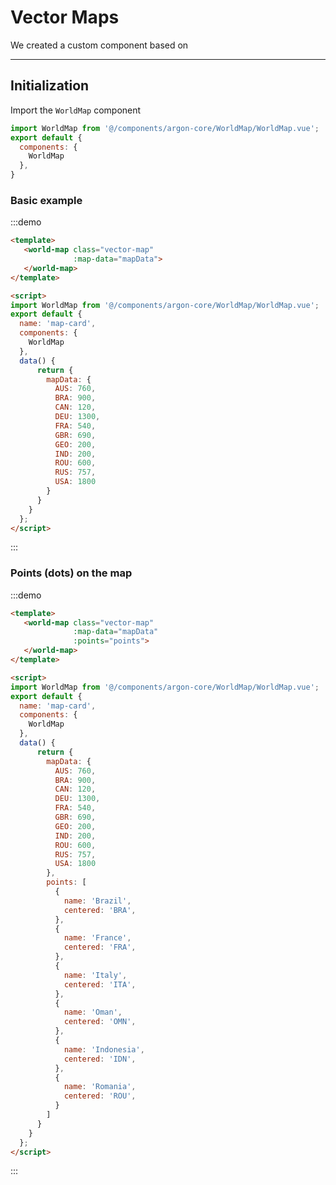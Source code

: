# Vector Maps

We created a custom component based on  

<hr>

## Initialization

Import the `WorldMap` component 

```js
import WorldMap from '@/components/argon-core/WorldMap/WorldMap.vue';
export default {
  components: {
    WorldMap
  },
}
```

### Basic example

:::demo
```html
<template>
   <world-map class="vector-map"
              :map-data="mapData">
   </world-map>
</template>

<script>
import WorldMap from '@/components/argon-core/WorldMap/WorldMap.vue';
export default {
  name: 'map-card',
  components: {
    WorldMap
  },
  data() {
      return {
        mapData: {
          AUS: 760,
          BRA: 900,
          CAN: 120,
          DEU: 1300,
          FRA: 540,
          GBR: 690,
          GEO: 200,
          IND: 200,
          ROU: 600,
          RUS: 757,
          USA: 1800
        }
      }
    }
  };
</script>
```
:::



### Points (dots) on the map

:::demo
```html
<template>
   <world-map class="vector-map"
              :map-data="mapData"
              :points="points">
   </world-map>
</template>

<script>
import WorldMap from '@/components/argon-core/WorldMap/WorldMap.vue';
export default {
  name: 'map-card',
  components: {
    WorldMap
  },
  data() {
      return {
        mapData: {
          AUS: 760,
          BRA: 900,
          CAN: 120,
          DEU: 1300,
          FRA: 540,
          GBR: 690,
          GEO: 200,
          IND: 200,
          ROU: 600,
          RUS: 757,
          USA: 1800
        },
        points: [
          {
            name: 'Brazil',
            centered: 'BRA',
          },
          {
            name: 'France',
            centered: 'FRA',
          },
          {
            name: 'Italy',
            centered: 'ITA',
          },
          {
            name: 'Oman',
            centered: 'OMN',
          },
          {
            name: 'Indonesia',
            centered: 'IDN',
          },
          {
            name: 'Romania',
            centered: 'ROU',
          }
        ]
      }
    }
  };
</script>
```
:::

<script>
import WorldMap from '@/components/argon-core/WorldMap/WorldMap.vue';
export default {
  name: 'map-card',
  components: {
    WorldMap
  },
  data() {
      return {
        mapData: {
          AUS: 760,
          BRA: 900,
          CAN: 120,
          DEU: 1300,
          FRA: 540,
          GBR: 690,
          GEO: 200,
          IND: 200,
          ROU: 600,
          RUS: 757,
          USA: 1800
        },
        points: [
          {
            name: 'Brazil',
            centered: 'BRA',
          },
          {
            name: 'France',
            centered: 'FRA',
          },
          {
            name: 'Italy',
            centered: 'ITA',
          },
          {
            name: 'Oman',
            centered: 'OMN',
          },
          {
            name: 'Indonesia',
            centered: 'IDN',
          },
          {
            name: 'Romania',
            centered: 'ROU',
          }
        ]
      }
    }
  };
</script>
